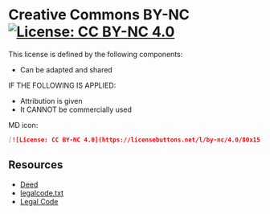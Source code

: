 # Creative Commons BY-NC [![License: CC BY-NC 4.0](https://licensebuttons.net/l/by-nc/4.0/80x15.png)](https://creativecommons.org/licenses/by-nc/4.0/)

This license is defined by the following components:

- Can be adapted and shared

IF THE FOLLOWING IS APPLIED:

- Attribution is given
- It CANNOT be commercially used

MD icon:

```md
[![License: CC BY-NC 4.0](https://licensebuttons.net/l/by-nc/4.0/80x15.png)](https://creativecommons.org/licenses/by-nc/4.0/)
```

## Resources

- [Deed](https://creativecommons.org/licenses/by-nc/4.0/)
- [legalcode.txt](https://creativecommons.org/licenses/by-nc/4.0/legalcode.txt)
- [Legal Code](https://creativecommons.org/licenses/by-nc/4.0/legalcode.en)